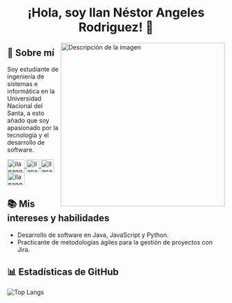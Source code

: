 <h1 align="center">
 ¡Hola, soy Ilan Néstor Angeles Rodriguez! 👋
</h1>
  <img  align='right' src="https://github.com/ilanangelesrodriguez/ilanangelesrodriguez/blob/main/code_typing.png?raw=true" alt="Descripción de la imagen" width="380"> 

## 💼 Sobre mí
Soy estudiante de ingeniería de sistemas e informática en la Universidad Nacional del Santa, a esto añado que soy apasionado por la tecnología y el desarrollo de software.

<p align="left">
<a href="https://twitter.com/ilanangeles1282" target="blank">
 <img align="center" src="https://raw.githubusercontent.com/rahuldkjain/github-profile-readme-generator/master/src/images/icons/Social/twitter.svg" alt="ilanangelesrodriguez" height="30" width="40" />
</a>
<a href="https://www.facebook.com/ilan.angelesrodriguez.9" target="blank">
 <img align="center" src="https://raw.githubusercontent.com/rahuldkjain/github-profile-readme-generator/master/src/images/icons/Social/facebook.svg" alt="ilanangelesrodriguez" height="30" />
</a>
<a href="https://pe.linkedin.com/in/ilannestorangelesrodriguez" target="blank">
 <img align="center" src="https://play-lh.googleusercontent.com/kMofEFLjobZy_bCuaiDogzBcUT-dz3BBbOrIEjJ-hqOabjK8ieuevGe6wlTD15QzOqw" alt="ilanangelesrodriguez" height="30" />
</a>
<a href="https://www.youtube.com/@ilannestorangelesrodriguez1865" target="blank">
 <img align="center" src="https://raw.githubusercontent.com/rahuldkjain/github-profile-readme-generator/master/src/images/icons/Social/youtube.svg" alt="ilanangelesrodriguez" height="30" width="40" />
</a>
</p>

## 📚 Mis intereses y habilidades

- Desarrollo de software en Java, JavaScript y Python.
- Practicante de metodologías ágiles para la gestión de proyectos con Jira.


## 📊 Estadísticas de GitHub
 ![Top Langs](https://github-readme-stats.vercel.app/api/top-langs/?username=ilanangelesrodriguez&theme=github_dark&layout=compact)  

